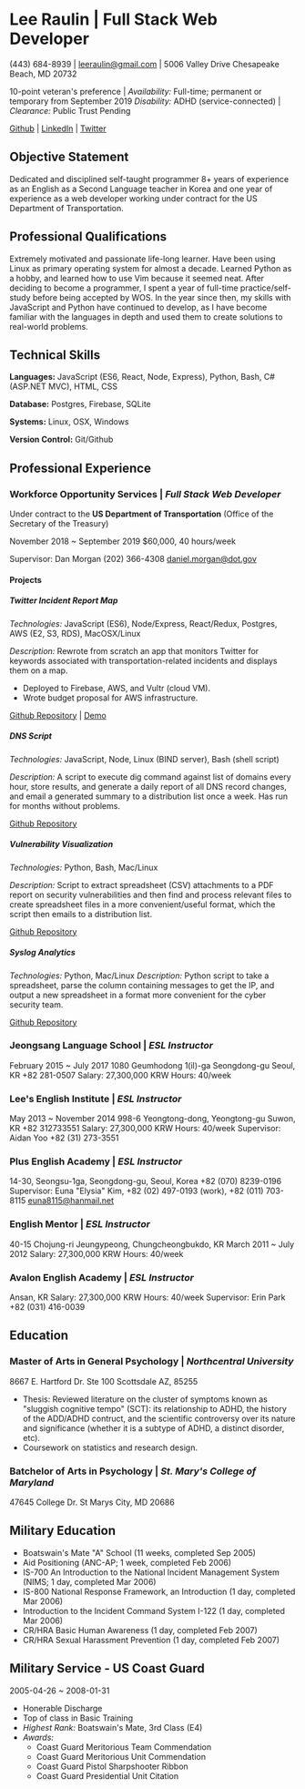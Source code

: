 # Lee Raulin | **Full Stack Web Developer**

(443) 684-8939 |
leeraulin@gmail.com |
5006 Valley Drive Chesapeake Beach, MD 20732

10-point veteran's preference |
_Availability:_ Full-time; permanent or temporary from September 2019
_Disability:_ ADHD (service-connected) |
_Clearance:_ Public Trust Pending

[Github](https://github.com/lraulin) |
[LinkedIn](https://www.linkedin.com/in/leeraulin) |
[Twitter](https://twitter.com/RaulinLee)

## Objective Statement

Dedicated and disciplined self-taught programmer 8+ years of experience as an English as a Second Language teacher in Korea and one year of experience as a web developer working under contract for the US Department of Transportation.

## Professional Qualifications

Extremely motivated and passionate life-long learner. Have been using Linux as primary operating system for almost a decade. Learned Python as a hobby, and learned how to use Vim because it seemed neat. After deciding to become a programmer, I spent a year of full-time practice/self-study before being accepted by WOS. In the year since then, my skills with JavaScript and Python have continued to develop, as I have become familiar with the languages in depth and used them to create solutions to real-world problems.

## Technical Skills

**Languages:** JavaScript (ES6, React, Node, Express), Python, Bash, C# (ASP.NET MVC), HTML, CSS

**Database:** Postgres, Firebase, SQLite

**Systems:** Linux, OSX, Windows

**Version Control:** Git/Github

## Professional Experience

### **Workforce Opportunity Services** | _Full Stack Web Developer_

Under contract to the **US Department of Transportation** (Office of the Secretary of the Treasury)

November 2018 ~ September 2019
\$60,000, 40 hours/week

Supervisor: Dan Morgan (202) 366-4308
[daniel.morgan@dot.gov](mailto:daniel.morgan@dot.gov)

#### Projects

##### Twitter Incident Report Map

_Technologies:_ JavaScript (ES6), Node/Express, React/Redux, Postgres, AWS (E2, S3, RDS), MacOSX/Linux

_Description:_ Rewrote from scratch an app that monitors Twitter for keywords associated with transportation-related incidents and displays them on a map.

- Deployed to Firebase, AWS, and Vultr (cloud VM).
- Wrote budget proposal for AWS infrastructure.

[Github Repository](https://github.com/lraulin/incident-map) | [Demo](https://incident-report-map.firebaseapp.com)

##### DNS Script

_Technologies:_ JavaScript, Node, Linux (BIND server), Bash (shell script)

_Description:_ A script to execute dig command against list of domains every hour, store results, and generate a daily report of all DNS record changes, and email a generated summary to a distribution list once a week. Has run for months without problems.

[Github Repository](https://github.com/lraulin/dns-audit)

##### Vulnerability Visualization

_Technologies:_ Python, Bash, Mac/Linux

_Description:_ Script to extract spreadsheet (CSV) attachments to a PDF report on security vulnerabilities and then find and process relevant files to create spreadsheet files in a more convenient/useful format, which the script then emails to a distribution list.

[Github Repository](https://github.com/lraulin/vulnerability_visualization)

##### Syslog Analytics

_Technologies:_ Python, Mac/Linux
_Description:_ Python script to take a spreadsheet, parse the column containing messages to get the IP, and output a new spreadsheet in a format more convenient for the cyber security team.

[Github Repository](https://github.com/lraulin/syslog_analytics)

### **Jeongsang Language School** | _ESL Instructor_

February 2015 ~ July 2017
1080 Geumhodong 1(il)-ga Seongdong-gu Seoul, KR
+82 281-0507
Salary: 27,300,000 KRW
Hours: 40/week

### **Lee's English Institute** | _ESL Instructor_

May 2013 ~ November 2014
998-6 Yeongtong-dong, Yeongtong-gu Suwon, KR
+82 312733551
Salary: 27,300,000 KRW
Hours: 40/week
Supervisor: Aidan Yoo +82 (31) 273-3551

### **Plus English Academy** | _ESL Instructor_

14-30, Seongsu-1ga, Seongdong-gu, Seoul, Korea
+82 (070) 8239-0196
Supervisor: Euna "Elysia" Kim, +82 (02) 497-0193 (work), +82 (011) 703-8115 [euna8115@hanmail.net](mailto:euna8115@hanmail.net)

### **English Mentor** | _ESL Instructor_

40-15 Chojung-ri Jeungypeong, Chungcheongbukdo, KR
March 2011 ~ July 2012
Salary: 27,300,000 KRW
Hours: 40/week

### **Avalon English Academy** | _ESL Instructor_

Ansan, KR
Salary: 27,300,000 KRW
Hours: 40/week
Supervisor: Erin Park +82 (031) 416-0039

## Education

### **Master of Arts in General Psychology** | _Northcentral University_

8667 E. Hartford Dr. Ste 100 Scottsdale AZ, 85255

- Thesis: Reviewed literature on the cluster of symptoms known as "sluggish cognitive tempo" (SCT): its relationship to ADHD, the history of the ADD/ADHD contruct, and the scientific controversy over its nature and significance (whether it is a subtype of ADHD, a distinct disorder, etc).
- Coursework on statistics and research design.

### **Batchelor of Arts in Psychology** | _St. Mary's College of Maryland_

47645 College Dr. St Marys City, MD 20686

## Military Education

- Boatswain's Mate "A" School (11 weeks, completed Sep 2005)
- Aid Positioning (ANC-AP; 1 week, completed Feb 2006)
- IS-700 An Introduction to the National Incident Management System (NIMS; 1 day, completed Mar 2006)
- IS-800 National Response Framework, an Introduction (1 day, completed Mar 2006)
- Introduction to the Incident Command System I-122 (1 day, completed Mar 2006)
- CR/HRA Basic Human Awareness (1 day, completed Feb 2007)
- CR/HRA Sexual Harassment Prevention (1 day, completed Feb 2007)

## Military Service - US Coast Guard

2005-04-26 ~ 2008-01-31

- Honerable Discharge
- Top of class in Basic Training
- _Highest Rank:_ Boatswain's Mate, 3rd Class (E4)
- _Awards:_
  - Coast Guard Meritorious Team Commendation
  - Coast Guard Meritorious Unit Commendation
  - Coast Guard Pistol Sharpshooter Ribbon
  - Coast Guard Presidential Unit Citation

